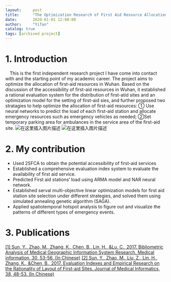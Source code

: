 ```yaml
---
layout:     post
title:      "The Optimization Research of First Aid Resource Allocation in Wuhan Based on GIS"
date:       2020-01-01 12:00:00
author:     "Yifan"
catalog: true
tags: [archived project]
---
```

# 1. Introduction
&emsp;This is the first independent research project I have come into contact with and the starting point of my academic career. The project aims to optimize the allocation of first-aid resources in Wuhan. Based on the discussion of the accessibility of first-aid resources in Wuhan, it established a rational evaluation system for the distribution of first-atid sites and an optimization model for the setting of first-aid sies, and further proposed two stratagies to help optimize the allocation of first-aid resources: ① Use neural networks to predict the load of each first-aid station and allocate emergency resources such as emergency vehicles as needed; ②Set temporary parking area for ambulances in the service area of ​​the first-aid site.
![在这里插入图片描述](https://img-blog.csdnimg.cn/20190806224916261.jpg?x-oss-process=image/watermark,type_ZmFuZ3poZW5naGVpdGk,shadow_10,text_aHR0cHM6Ly9ibG9nLmNzZG4ubmV0L3NreXRydWluZQ==,size_16,color_FFFFFF,t_70)
![在这里插入图片描述](https://img-blog.csdnimg.cn/20190806225156780.jpg?x-oss-process=image/watermark,type_ZmFuZ3poZW5naGVpdGk,shadow_10,text_aHR0cHM6Ly9ibG9nLmNzZG4ubmV0L3NreXRydWluZQ==,size_16,color_FFFFFF,t_70)

# 2. My contribution
-  Used 2SFCA to obtain the potential accessibility of first-aid services
 - Established a comprehensive evaluation index system to evaluate the availability of first aid service.
 - Predicted First aid stations’ load using ARMA model and NAR neural network.
 - Established serval multi-objective linear optimization models for first aid station site selection under different strategies, and solved them using simulated annealing genetic algorithm (SAGA).
 - Applied spatiotemporal hotspot analysis to figure out and visualize the patterns of different types of emergency events.
# 3. Publications
[\[1\] Sun, Y., Zhao, M., Zhang, K., Chen, B., Lin, H., &Lu, C., 2017. Bibliometric Analysis of Medical Geographic Information System Research. Medical information, 30, 53-56. (In Chinese)](https://file-1253725173.cos.ap-chengdu.myqcloud.com/PWeb/SPublication_J_CN_2017_2.pdf)
[\[2\] Sun, Y., Zhao, M., Liu, Z., Lin, H., Zhang, K., &Chen, B., 2017. Evaluation Indexes and Empirical Research on the Rationality of Layout of First-aid Sites. Journal of Medical Informatics, 38, 48-53. (In Chinese)](https://file-1253725173.cos.ap-chengdu.myqcloud.com/PWeb/SPublication_J_CN_2017_1.pdf)
